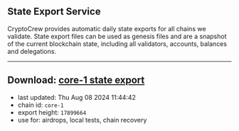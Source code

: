 ## State Export Service
CryptoCrew provides automatic daily state exports for all chains we validate. State export files can be used as genesis files and are a snapshot of the current blockchain state, including all validators, accounts, balances and delegations.

---
**Download: [core-1 state export](https://dl-eu2.ccvalidators.com/SERVICE/persistence/core-1_export_17899664.json)**
---

- last updated: Thu Aug 08 2024 11:44:42
- chain id: `core-1`
- export height: `17899664`
- use for: airdrops, local tests, chain recovery
